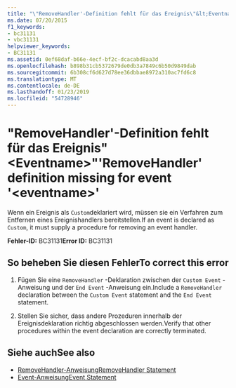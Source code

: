```yaml
---
title: "\"RemoveHandler'-Definition fehlt für das Ereignis\"&lt;Eventname&gt;\""
ms.date: 07/20/2015
f1_keywords:
- bc31131
- vbc31131
helpviewer_keywords:
- BC31131
ms.assetid: 0ef68daf-b66e-4ecf-bf2c-dcacabd8aa3d
ms.openlocfilehash: b898b31cb5372679de0db3a7849c6b50d9849dab
ms.sourcegitcommit: 6b308cf6d627d78ee36dbbae8972a310ac7fd6c8
ms.translationtype: MT
ms.contentlocale: de-DE
ms.lasthandoff: 01/23/2019
ms.locfileid: "54728946"
---
```

# <a name="removehandler-definition-missing-for-event-lteventnamegt"></a><span data-ttu-id="438de-102">"RemoveHandler'-Definition fehlt für das Ereignis"&lt;Eventname&gt;"</span><span class="sxs-lookup"><span data-stu-id="438de-102">'RemoveHandler' definition missing for event '&lt;eventname&gt;'</span></span>
<span data-ttu-id="438de-103">Wenn ein Ereignis als `Custom`deklariert wird, müssen sie ein Verfahren zum Entfernen eines Ereignishandlers bereitstellen.</span><span class="sxs-lookup"><span data-stu-id="438de-103">If an event is declared as `Custom`, it must supply a procedure for removing an event handler.</span></span>  
  
 <span data-ttu-id="438de-104">**Fehler-ID:** BC31131</span><span class="sxs-lookup"><span data-stu-id="438de-104">**Error ID:** BC31131</span></span>  
  
## <a name="to-correct-this-error"></a><span data-ttu-id="438de-105">So beheben Sie diesen Fehler</span><span class="sxs-lookup"><span data-stu-id="438de-105">To correct this error</span></span>  
  
1.  <span data-ttu-id="438de-106">Fügen Sie eine `RemoveHandler` -Deklaration zwischen der `Custom Event` -Anweisung und der `End Event` -Anweisung ein.</span><span class="sxs-lookup"><span data-stu-id="438de-106">Include a `RemoveHandler` declaration between the `Custom Event` statement and the `End Event` statement.</span></span>  
  
2.  <span data-ttu-id="438de-107">Stellen Sie sicher, dass andere Prozeduren innerhalb der Ereignisdeklaration richtig abgeschlossen werden.</span><span class="sxs-lookup"><span data-stu-id="438de-107">Verify that other procedures within the event declaration are correctly terminated.</span></span>  
  
## <a name="see-also"></a><span data-ttu-id="438de-108">Siehe auch</span><span class="sxs-lookup"><span data-stu-id="438de-108">See also</span></span>
- [<span data-ttu-id="438de-109">RemoveHandler-Anweisung</span><span class="sxs-lookup"><span data-stu-id="438de-109">RemoveHandler Statement</span></span>](../../visual-basic/language-reference/statements/removehandler-statement.md)
- [<span data-ttu-id="438de-110">Event-Anweisung</span><span class="sxs-lookup"><span data-stu-id="438de-110">Event Statement</span></span>](../../visual-basic/language-reference/statements/event-statement.md)
